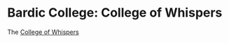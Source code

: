 # Bardic College: College of Whispers

The [College of Whispers](https://www.dndbeyond.com/classes/bard#CollegeofWhispers)
